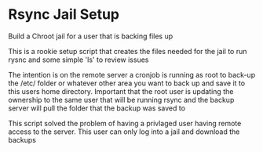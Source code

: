 # Rsync Jail Setup
Build a Chroot jail for a user that is backing files up

This is a rookie setup script that creates the files needed for the jail to run rysnc and some simple 'ls' to review issues

The intention is on the remote server a cronjob is running as root to back-up the /etc/ folder or whatever other area you want to back up and save it to this users home directory. Important that the root user is updating the ownership to the same user that will be running rsync and the backup server will pull the folder that the backup was saved to

This script solved the problem of having a privlaged user having remote access to the server. This user can only log into a jail and download the backups
